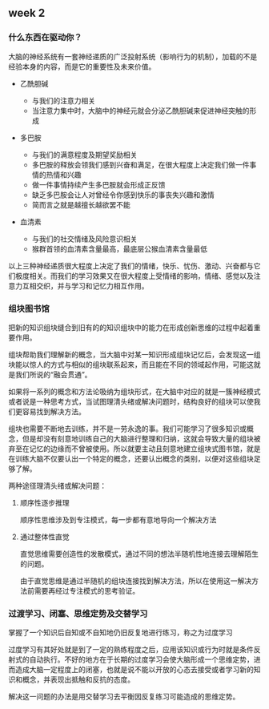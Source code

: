 ## week 2
### 什么东西在驱动你？

大脑的神经系统有一套神经递质的广泛投射系统（影响行为的机制），加载的不是经验本身的内容，而是它的重要性及未来价值。

  - 乙酰胆碱
    - 与我们的注意力相关
    - 当注意力集中时，大脑中的神经元就会分泌乙酰胆碱来促进神经突触的形成


  - 多巴胺
    - 与我们的满意程度及期望奖励相关
    - 多巴胺的释放会领我们感到兴奋和满足，在很大程度上决定我们做一件事情的热情和兴趣
    - 做一件事情持续产生多巴胺就会形成正反馈
    - 缺乏多巴胺会让人对曾经令你感到快乐的事丧失兴趣和激情
    - 简而言之就是越擅长越欲罢不能
  
  - 血清素
    - 与我们的社交情绪及风险意识相关
    - 猴群首领的血清素含量最高，最底层公猴血清素含量最低

以上三种神经递质很大程度上决定了我们的情绪，快乐、忧伤、激动、兴奋都与它们极度相关。而我们的学习效果又在很大程度上受情绪的影响，情绪、感觉以及注意力互相交织，并与学习和记忆力相互作用。

### 组块图书馆

把新的知识组块缝合到旧有的的知识组块中的能力在形成创新思维的过程中起着重要作用。

组块帮助我们理解新的概念，当大脑中对某一知识形成组块记忆后，会发现这一组块能以惊人的方式与相似的组块联系起来，而且能在不同的领域起作用，可能这就是我们所说的“融会贯通”。

如果将一系列的概念和方法论吸纳为组块形式，在大脑中对应的就是一簇神经模式或者说是一种思考方式，当试图理清头绪或解决问题时，结构良好的组块可以使我们更容易找到解决方法。

组块也需要不断地去训练，并不是一劳永逸的事。我们可能学习了很多知识或概念，但是却没有刻意地训练自己的大脑进行整理和归纳，这就会导致大量的组块被弃至在记忆的边缘而不曾被使用。所以就要主动且刻意地建立组块式图书馆，就是在训练大脑不仅要认出一个特定的概念，还要认出概念的类别，以便对这些组块足够了解。

两种途径理清头绪或解决问题：
  1. 顺序性逐步推理

      顺序性思维涉及到专注模式，每一步都有意地导向一个解决方法
  2. 通过整体性直觉

      直觉思维需要创造性的发散模式，通过不同的想法半随机性地连接去理解陌生的问题。

      由于直觉思维是通过半随机的组块连接找到解决方法，所以在使用这一解决方法前需要再经过专注模式的思考验证。

### 过渡学习、闭塞、思维定势及交替学习

掌握了一个知识后自知或不自知地仍旧反复地进行练习，称之为过度学习

过度学习有其好处就是到了一定的熟练程度之后，应用该知识或行为时就是条件反射式的自动执行。不好的地方在于长期的过度学习会使大脑形成一个思维定势，进而造成大脑一定程度上的闭塞，也就是说不能以开放的心态去接受或者学习新的知识和概念，并表现出抵触和反抗的态度。

解决这一问题的办法是用交替学习去平衡因反复练习可能造成的思维定势。
